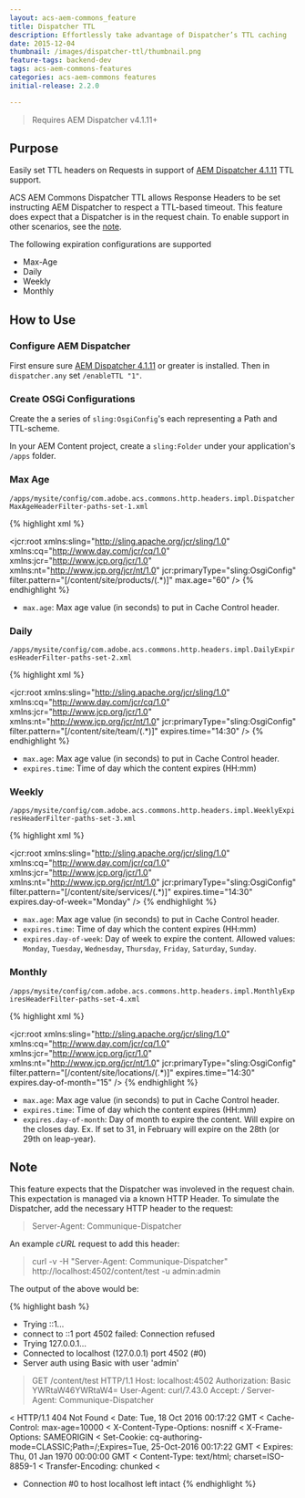 ```yaml
---
layout: acs-aem-commons_feature
title: Dispatcher TTL
description: Effortlessly take advantage of Dispatcher’s TTL caching
date: 2015-12-04
thumbnail: /images/dispatcher-ttl/thumbnail.png
feature-tags: backend-dev
tags: acs-aem-commons-features
categories: acs-aem-commons features
initial-release: 2.2.0

---
```


> Requires AEM Dispatcher v4.1.11+

## Purpose

Easily set TTL headers on Requests in support of [AEM Dispatcher 4.1.11](https://www.adobeaemcloud.com/content/companies/public/adobe/dispatcher/dispatcher.html) TTL support.

ACS AEM Commons Dispatcher TTL allows Response Headers to be set instructing AEM Dispatcher to respect a TTL-based timeout. This feature does expect that a Dispatcher is in the request chain. To enable support in other scenarios, see the [note](acs-aem-commons/features/dispatcher-ttl.html#note).

The following expiration configurations are supported

* Max-Age
* Daily
* Weekly
* Monthly

## How to Use

### Configure AEM Dispatcher

First ensure sure [AEM Dispatcher 4.1.11](https://www.adobeaemcloud.com/content/companies/public/adobe/dispatcher/dispatcher.html) or greater is installed. Then in `dispatcher.any` set `/enableTTL "1"`.


### Create OSGi Configurations

Create the a series of `sling:OsgiConfig`'s each representing a Path and TTL-scheme.

In your AEM Content project, create a `sling:Folder` under your application's `/apps` folder.

### Max Age

`/apps/mysite/config/com.adobe.acs.commons.http.headers.impl.DispatcherMaxAgeHeaderFilter-paths-set-1.xml`

{% highlight xml %}
<?xml version="1.0" encoding="UTF-8"?>
<jcr:root xmlns:sling="http://sling.apache.org/jcr/sling/1.0" xmlns:cq="http://www.day.com/jcr/cq/1.0"
    xmlns:jcr="http://www.jcp.org/jcr/1.0" xmlns:nt="http://www.jcp.org/jcr/nt/1.0"
    jcr:primaryType="sling:OsgiConfig"
    filter.pattern="[/content/site/products/(.*)]"
    max.age="60"
    />
{% endhighlight %}   

* `max.age`: Max age value (in seconds) to put in Cache Control header.  

### Daily

`/apps/mysite/config/com.adobe.acs.commons.http.headers.impl.DailyExpiresHeaderFilter-paths-set-2.xml`

{% highlight xml %}
<?xml version="1.0" encoding="UTF-8"?>
<jcr:root xmlns:sling="http://sling.apache.org/jcr/sling/1.0" xmlns:cq="http://www.day.com/jcr/cq/1.0"
    xmlns:jcr="http://www.jcp.org/jcr/1.0" xmlns:nt="http://www.jcp.org/jcr/nt/1.0"
    jcr:primaryType="sling:OsgiConfig"
    filter.pattern="[/content/site/team/(.*)]"
    expires.time="14:30"
    />
{% endhighlight %}   

* `max.age`: Max age value (in seconds) to put in Cache Control header.  
* `expires.time`: Time of day which the content expires (HH:mm)


### Weekly

`/apps/mysite/config/com.adobe.acs.commons.http.headers.impl.WeeklyExpiresHeaderFilter-paths-set-3.xml`

{% highlight xml %}
<?xml version="1.0" encoding="UTF-8"?>
<jcr:root xmlns:sling="http://sling.apache.org/jcr/sling/1.0" xmlns:cq="http://www.day.com/jcr/cq/1.0"
    xmlns:jcr="http://www.jcp.org/jcr/1.0" xmlns:nt="http://www.jcp.org/jcr/nt/1.0"
    jcr:primaryType="sling:OsgiConfig"
    filter.pattern="[/content/site/services/(.*)]"
    expires.time="14:30"
    expires.day-of-week="Monday"
    />
{% endhighlight %}   

* `max.age`: Max age value (in seconds) to put in Cache Control header.  
* `expires.time`: Time of day which the content expires (HH:mm)
* `expires.day-of-week`: Day of week to expire the content. Allowed values: `Monday`, `Tuesday`, `Wednesday`, `Thursday`, `Friday`, `Saturday`, `Sunday`.


### Monthly

`/apps/mysite/config/com.adobe.acs.commons.http.headers.impl.MonthlyExpiresHeaderFilter-paths-set-4.xml`

{% highlight xml %}
<?xml version="1.0" encoding="UTF-8"?>
<jcr:root xmlns:sling="http://sling.apache.org/jcr/sling/1.0" xmlns:cq="http://www.day.com/jcr/cq/1.0"
    xmlns:jcr="http://www.jcp.org/jcr/1.0" xmlns:nt="http://www.jcp.org/jcr/nt/1.0"
    jcr:primaryType="sling:OsgiConfig"
    filter.pattern="[/content/site/locations/(.*)]"
    expires.time="14:30"
    expires.day-of-month="15"
    />
{% endhighlight %}   

* `max.age`: Max age value (in seconds) to put in Cache Control header.  
* `expires.time`: Time of day which the content expires (HH:mm)
* `expires.day-of-month`: Day of month to expire the content. Will expire on the closes day. Ex. If set to 31, in February will expire on the 28th (or 29th on leap-year).


## Note

This feature expects that the Dispatcher was involeved in the request chain. This expectation is managed via a known HTTP Header. To simulate the Dispatcher, add the necessary HTTP header to the request:

> Server-Agent: Communique-Dispatcher

An example _cURL_ request to add this header:

> curl -v -H "Server-Agent: Communique-Dispatcher" http://localhost:4502/content/test -u admin:admin

The output of the above would be:

{% highlight bash %}
*   Trying ::1...
* connect to ::1 port 4502 failed: Connection refused
*   Trying 127.0.0.1...
* Connected to localhost (127.0.0.1) port 4502 (#0)
* Server auth using Basic with user 'admin'
> GET /content/test HTTP/1.1
> Host: localhost:4502
> Authorization: Basic YWRtaW46YWRtaW4=
> User-Agent: curl/7.43.0
> Accept: */*
> Server-Agent: Communique-Dispatcher
> 
< HTTP/1.1 404 Not Found
< Date: Tue, 18 Oct 2016 00:17:22 GMT
< Cache-Control: max-age=10000
< X-Content-Type-Options: nosniff
< X-Frame-Options: SAMEORIGIN
< Set-Cookie: cq-authoring-mode=CLASSIC;Path=/;Expires=Tue, 25-Oct-2016 00:17:22 GMT
< Expires: Thu, 01 Jan 1970 00:00:00 GMT
< Content-Type: text/html; charset=ISO-8859-1
< Transfer-Encoding: chunked
< 
* Connection #0 to host localhost left intact
{% endhighlight %}